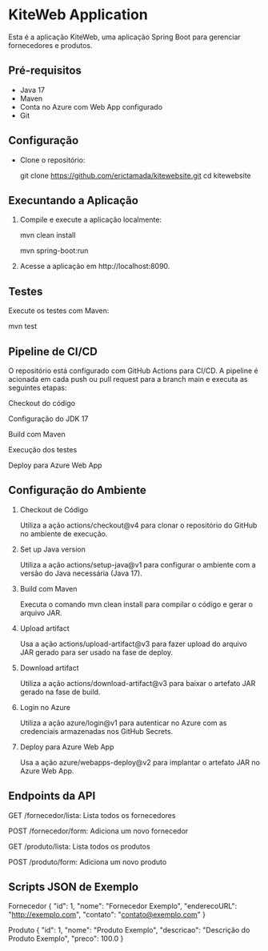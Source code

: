 # KiteWeb Application

Esta é a aplicação KiteWeb, uma aplicação Spring Boot para gerenciar fornecedores e produtos.

## Pré-requisitos

- Java 17
- Maven
- Conta no Azure com Web App configurado
- Git

## Configuração

- Clone o repositório:

   git clone https://github.com/erictamada/kitewebsite.git
   cd kitewebsite


## Execuntando a Aplicação

1. Compile e execute a aplicação localmente:

     mvn clean install
   
     mvn spring-boot:run

3. Acesse a aplicação em http://localhost:8090.

## Testes
  Execute os testes com Maven:
  
  mvn test


## Pipeline de CI/CD

O repositório está configurado com GitHub Actions para CI/CD. A pipeline é acionada em cada push ou pull request para a branch main e executa as seguintes etapas:

Checkout do código

Configuração do JDK 17

Build com Maven

Execução dos testes

Deploy para Azure Web App


## Configuração do Ambiente

   1. Checkout de Código

      Utiliza a ação actions/checkout@v4 para clonar o repositório do GitHub no ambiente de execução.


   2. Set up Java version

      Utiliza a ação actions/setup-java@v1 para configurar o ambiente com a versão do Java necessária (Java 17).


   3. Build com Maven

      Executa o comando mvn clean install para compilar o código e gerar o arquivo JAR.


   4. Upload artifact

      Usa a ação actions/upload-artifact@v3 para fazer upload do arquivo JAR gerado para ser usado na fase de deploy.


   5. Download artifact

      Utiliza a ação actions/download-artifact@v3 para baixar o artefato JAR gerado na fase de build.


   6. Login no Azure

      Utiliza a ação azure/login@v1 para autenticar no Azure com as credenciais armazenadas nos GitHub Secrets.


   7. Deploy para Azure Web App

      Usa a ação azure/webapps-deploy@v2 para implantar o artefato JAR no Azure Web App.


## Endpoints da API

GET /fornecedor/lista: Lista todos os fornecedores

POST /fornecedor/form: Adiciona um novo fornecedor

GET /produto/lista: Lista todos os produtos

POST /produto/form: Adiciona um novo produto


## Scripts JSON de Exemplo

Fornecedor
{
  "id": 1,
  "nome": "Fornecedor Exemplo",
  "enderecoURL": "http://exemplo.com",
  "contato": "contato@exemplo.com"
}

Produto
{
  "id": 1,
  "nome": "Produto Exemplo",
  "descricao": "Descrição do Produto Exemplo",
  "preco": 100.0
}

